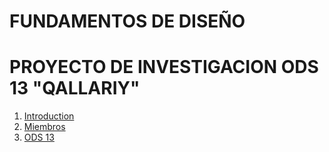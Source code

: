 # FUNDAMENTOS DE DISEÑO
# PROYECTO DE INVESTIGACION ODS 13  "QALLARIY"
1. [Introduction](#INTRODUCCIÓN)
3. [Miembros](#MIEMBROS)
4. [ODS 13](#ods-13-accion-por-el-clima)
